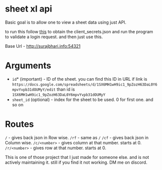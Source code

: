 # sheet xl api

Basic goal is to allow one to view a sheet data using just API. 

to run this follow [this](https://github.com/xflr6/gsheets/?tab=readme-ov-file#quickstart) to obtain the client_secrets.json and run the program to validate a login request. and then just use this. 

Base Url - http://surajbhari.info:54321
# Arguments
- `id`* (important) - ID of the sheet. you can find this ID in URL if link is `https://docs.google.com/spreadsheets/d/1SX6MH1wH9ic1_9pZozH63DaL0Y6mpvYvpb31dOUMyY/edit` than id is `1SX6MH1wH9ic1_9pZozH63DaL0Y6mpvYvpb31dOUMyY` 
- `sheet_id` (optional) - index for the sheet to be used. 0 for first one. and so on


# Routes
`/` - gives back json in Row wise. 
`/rf` - same as `/`
`/cf` - gives back json in Column wise.
`/c/<number>` - gives column at that number. starts at 0.
`/r/<number>` - gives row at that number. starts at 0.

This is one of those project that I just made for someone else. and is not actively maintaining it. still if you find it not working. DM me on discord.
